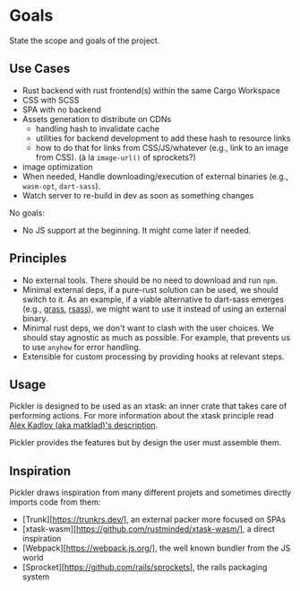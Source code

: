 # Goals

State the scope and goals of the project.

## Use Cases

- Rust backend with rust frontend(s) within the same Cargo Workspace
- CSS with SCSS
- SPA with no backend
- Assets generation to distribute on CDNs
    * handling hash to invalidate cache
    * utilities for backend development to add these hash to resource links
    * how to do that for links from CSS/JS/whatever (e.g., link to an image from
    CSS). (à la `image-url()` of sprockets?)
- image optimization
- When needed, Handle downloading/execution of external binaries (e.g.,
  `wasm-opt`, `dart-sass`).
- Watch server to re-build in dev as soon as something changes

No goals:

- No JS support at the beginning. It might come later if needed.

## Principles

- No external tools. There should be no need to download and run `npm`.
- Minimal external deps, if a pure-rust solution can be used, we should switch
  to it. As an example, if a viable alternative to dart-sass emerges (e.g.,
  [grass][grass], [rsass][rsass]), we might want to use it instead of using an
  external binary.
- Minimal rust deps, we don't want to clash with the user choices. We should
  stay agnostic as much as possible. For example, that prevents us to use
  `anyhow` for error handling.
- Extensible for custom processing by providing hooks at relevant steps.

## Usage

Pickler is designed to be used as an xtask: an inner crate that takes care of
performing actions. For more information about the xtask principle read [Alex
Kadlov (aka matklad)'s description][1].

Pickler provides the features but by design the user must assemble them.

## Inspiration

Pickler draws inspiration from many different projets and sometimes directly
imports code from them:

- [Trunk][https://trunkrs.dev/], an external packer more focused on SPAs
- [xtask-wasm][https://github.com/rustminded/xtask-wasm/], a direct inspiration
- [Webpack][https://webpack.js.org/], the well known bundler from the JS world
- [Sprocket][https://github.com/rails/sprockets], the rails packaging system


[grass]: https://github.com/connorskees/grass
[rsass]: https://github.com/kaj/rsass
[1]: https://github.com/matklad/cargo-xtask